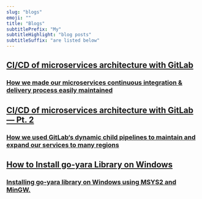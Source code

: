 ```yaml
---
slug: "blogs"
emoji: ""
title: "Blogs"
subtitlePrefix: "My"
subtitleHighlight: "blog posts"
subtitleSuffix: "are listed below"
---
```


<a href="/blogs/CICD-of-microservices-architecture-with-GitLab" style="display: inherit">
<div class="card"> 

## CI/CD of microservices architecture with GitLab

### How we made our microservices continuous integration & delivery process easily maintained

</div></a>
<a href="/blogs/CICD-of-microservices-architecture-with-GitLab-—-Pt.-2/" style="display: inherit">
<div class="card"> 

## CI/CD of microservices architecture with GitLab — Pt. 2

### How we used GitLab‘s dynamic child pipelines to maintain and expand our services to many regions

</div>
</a>
<a href="/blogs/How-to-Install-go-yara-Library-on-Windows/" style="display: inherit">
<div class="card"> 

## How to Install go-yara Library on Windows

### Installing go-yara library on Windows using MSYS2 and MinGW.

</div>
</a>